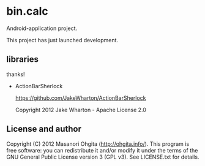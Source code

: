 bin.calc
========

Android-application project.

This project has just launched development.

## libraries

thanks!

* ActionBarSherlock

    https://github.com/JakeWharton/ActionBarSherlock
    
    Copyright 2012 Jake Wharton - Apache License 2.0

## License and author

Copyright (C) 2012  Masanori Ohgita (http://ohgita.info/).
This program is free software: you can redistribute it and/or modify it under the terms of the GNU General Public License version 3 (GPL v3).
See LICENSE.txt for details.
